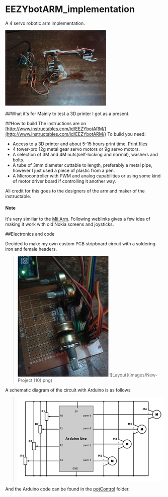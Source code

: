 # EEZYbotARM_implementation
A 4 servo robotic arm implementation.

![Arm Picture](/images/EEZYbotARM_with_code.jpg)

[//]: # (This may be the most platform independent comment)

##What it's for
Mainly to test a 3D printer I got as a present. 

##How to build
The instructions are on [http://www.instructables.com/id/EEZYbotARM/](http://www.instructables.com/id/EEZYbotARM/)
To build you need:

* Access to a 3D printer and about 5-15 hours print time. [Print files](http://www.thingiverse.com/thing:1015238)
* 4 tower-pro 12g metal gear servo motors or 9g servo motors.
* A selection of 3M and 4M nuts(self-locking and normal), washers and bolts.
* A tube of 3mm diameter cuttable to length, preferably a metal pipe, however I just used a piece of plastic from a pen. 
* A Microcontroller with PWM and analog capabilities or using some kind of motor driver board if controlling it another way.

All credit for this goes to the designers of the arm and maker of the instructable. 

#### Note

It's very similiar to the [Mii Arm](http://www.thingiverse.com/thing:1015238). Following weblinks gives a few idea of making it work with old Nokia screens and joysticks.

##Electronics and code

Decided to make my own custom PCB stripboard circuit with a soldering iron and female headers. 

> ![Board Picture](images/prototype_stripboard.jpg)
![Layout](images/New-Project (10).png)

A schematic diagram of the circuit with Arduino is as follows

> ![Schematic](images/schemeit-project.png)

And the Arduino code can be found in the [potControl](potControl/) folder.
